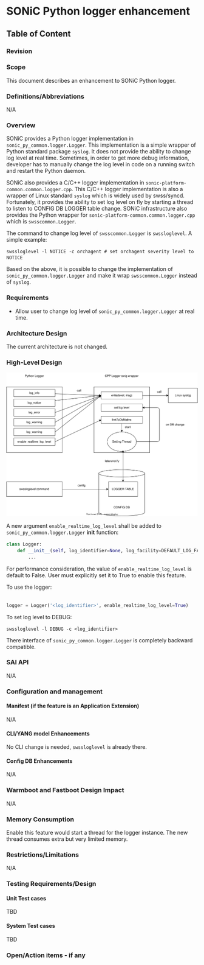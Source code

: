 # SONiC Python logger enhancement #

## Table of Content

### Revision

### Scope

This document describes an enhancement to SONiC Python logger.

### Definitions/Abbreviations

N/A

### Overview

SONiC provides a Python logger implementation in `sonic_py_common.logger.Logger`. This implementation is a simple wrapper of Python standard package `syslog`. It does not provide the ability to change log level at real time. Sometimes, in order to get more debug information, developer has to manually change the log level in code on a running switch and restart the Python daemon. 

SONiC also provides a C/C++ logger implementation in `sonic-platform-common.common.logger.cpp`. This C/C++ logger implementation is also a wrapper of Linux standard `syslog` which is widely used by swss/syncd. Fortunately, it provides the ability to set log level on fly by starting a thread to listen to CONFIG DB LOGGER table change. SONiC infrastructure also provides the Python wrapper for `sonic-platform-common.common.logger.cpp` which is `swsscommon.Logger`.

The command to change log level of `swsscommon.Logger` is `swssloglevel`. A simple example:

```
swssloglevel -l NOTICE -c orchagent # set orchagent severity level to NOTICE
```

Based on the above, it is possible to change the implementation of `sonic_py_common.logger.Logger` and make it wrap `swsscommon.Logger` instead of `syslog`.  

### Requirements

- Allow user to change log level of `sonic_py_common.logger.Logger` at real time.

### Architecture Design

The current architecture is not changed. 

### High-Level Design

![python-logger-enhancement-chart](/doc/syslog/images/python_logger_enhancement.svg)

A new argument `enable_realtime_log_level` shall be added to `sonic_py_common.logger.Logger` __init__ function:

```python
class Logger:
    def __init__(self, log_identifier=None, log_facility=DEFAULT_LOG_FACILITY, log_option=DEFAULT_LOG_OPTION, enable_realtime_log_level=False):
        ...
```

For performance consideration, the value of `enable_realtime_log_level` is default to False. User must explicitly set it to True to enable this feature.

To use the logger:

```python

logger = Logger('<log_identifier>', enable_realtime_log_level=True)
```

To set log level to DEBUG:

```
swssloglevel -l DEBUG -c <log_identifier>
```

There interface of `sonic_py_common.logger.Logger` is completely backward compatible.

####

### SAI API

N/A

### Configuration and management

#### Manifest (if the feature is an Application Extension)

N/A

#### CLI/YANG model Enhancements

No CLI change is needed, `swssloglevel` is already there.

#### Config DB Enhancements

N/A

### Warmboot and Fastboot Design Impact

N/A

### Memory Consumption

Enable this feature would start a thread for the logger instance. The new thread consumes extra but very limited memory.

### Restrictions/Limitations

N/A

### Testing Requirements/Design

#### Unit Test cases

TBD

#### System Test cases

TBD

### Open/Action items - if any
